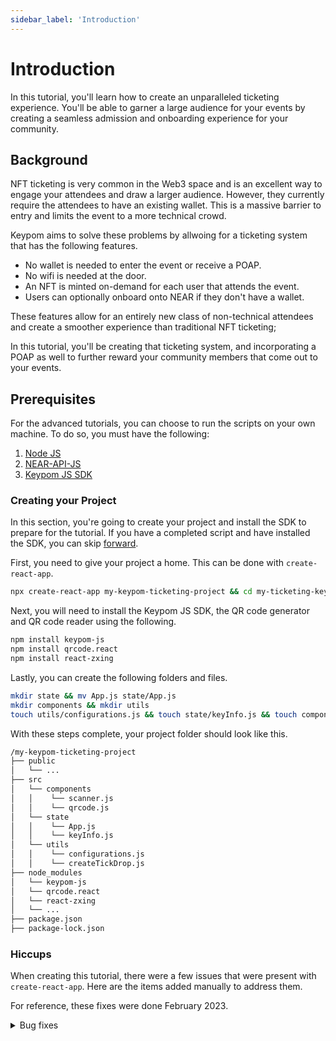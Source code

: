 ```yaml
---
sidebar_label: 'Introduction'
---
```

# Introduction
In this tutorial, you'll learn how to create an unparalleled ticketing experience. You'll be able to garner a large audience for your events by creating a seamless admission and onboarding experience for your community. 
## Background
NFT ticketing is very common in the Web3 space and is an excellent way to engage your attendees and draw a larger audience. However, they currently require the attendees to have an existing wallet. This is a massive barrier to entry and limits the event to a more technical crowd. 

Keypom aims to solve these problems by allwoing for a ticketing system that has the following features.

* No wallet is needed to enter the event or receive a POAP.
* No wifi is needed at the door.
* An NFT is minted on-demand for each user that attends the event.
* Users can optionally onboard onto NEAR if they don't have a wallet.

These features allow for an entirely new class of non-technical attendees and create a smoother experience than traditional NFT ticketing;

In this tutorial, you'll be creating that ticketing system, and incorporating a POAP as well to further reward your community members that come out to your events. 

## Prerequisites
For the advanced tutorials, you can choose to run the scripts on your own machine. To do so, you must have the following:

1. [Node JS](https://docs.npmjs.com/downloading-and-installing-node-js-and-npm)  
2. [NEAR-API-JS](https://docs.near.org/tools/near-api-js/quick-reference#install)  
3. [Keypom JS SDK](https://github.com/keypom/keypom-js#installation)

### Creating your Project
In this section, you're going to create your project and install the SDK to prepare for the tutorial. If you have a completed script and have installed the SDK, you can skip [forward](introduction#background).

First, you need to give your project a home. This can be done with `create-react-app`.

```bash
npx create-react-app my-keypom-ticketing-project && cd my-ticketing-keypom-project
```

Next, you will need to install the Keypom JS SDK, the QR code generator and QR code reader using the following.

```bash
npm install keypom-js
npm install qrcode.react
npm install react-zxing
```

Lastly, you can create the following folders and files.
```bash
mkdir state && mv App.js state/App.js
mkdir components && mkdir utils
touch utils/configurations.js && touch state/keyInfo.js && touch components/scanner.js && touch components/qrcode.js && touch utils/createTickDrop.js
```

With these steps complete, your project folder should look like this. 

```bash
/my-keypom-ticketing-project
├── public
│   └── ...
├── src
│   └── components
│   │    └── scanner.js
│   │    └── qrcode.js
│   └── state
│   │    └── App.js
│   │    └── keyInfo.js
│   └── utils
│   │    └── configurations.js
│   │    └── createTickDrop.js
├── node_modules
│   └── keypom-js
│   └── qrcode.react
│   └── react-zxing
│   └── ...
├── package.json
├── package-lock.json
```

### Hiccups
When creating this tutorial, there were a few issues that were present with `create-react-app`. Here are the items added manually to address them.

For reference, these fixes were done February 2023. 
<details>
<summary>Bug fixes</summary>
<p>

#### Browserify `crypto` and `stream` inside of `package.json`
Inside of `package.json`, the following were added to the `dependencies`
```bash
"dependencies": {
    "crypto": "npm:crypto-browserify",
    "crypto-browserify": "^3.12.0",
    "stream": "npm:stream-browserify",
  },
```

#### Issues with `Buffer` library and Webpack v5
To solve issues with `Buffer` compatibility with Webpack5, the following steps were done.

First was to install `buffer`
```bash
npm install buffer
```
:::info
note that NPM libraries are case sensative. `Buffer` and `buffer` are two different libraries
:::

Next, the following was added to `index.js`
```js
import { Buffer } from "buffer"; global.Buffer = Buffer;
```

#### Webpack configurations
The following was added to `node_modules/react-scripts/config/webpack.config.js`
```js
fallback: { 
  "crypto": require.resolve("crypto-browserify"), 
  "fs": false,
  "path": false
},,
```
This was done according to [this error](https://www.mongodb.com/community/forums/t/cant-resolve-crypto-in-node-modules-bson-dist-react/143227/2)


</p>
</details>








